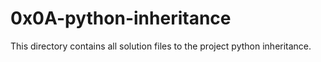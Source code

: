 # 0x0A-python-inheritance

This directory contains all solution files to the project python inheritance.
